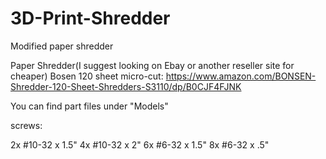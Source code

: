 # 3D-Print-Shredder
Modified paper shredder



Paper Shredder(I suggest looking on Ebay or another reseller site for cheaper) 
Bosen 120 sheet micro-cut: https://www.amazon.com/BONSEN-Shredder-120-Sheet-Shredders-S3110/dp/B0CJF4FJNK

You can find part files under "Models"

screws:

2x #10-32 x 1.5" 
4x #10-32 x 2" 
6x #6-32  x 1.5"
8x #6-32 x .5" 
